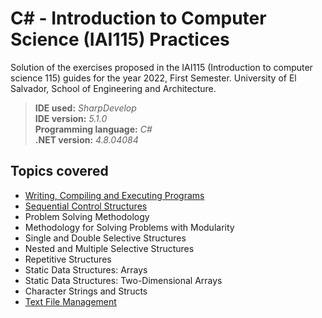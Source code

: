# C# - Introduction to Computer Science (IAI115) Practices
Solution of the exercises proposed in the IAI115 (Introduction to computer science 115) guides for the year 2022, First Semester. University of El Salvador, School of Engineering and Architecture.
>**IDE used:**
*SharpDevelop*
<br>**IDE version:**
*5.1.0*
<br>**Programming language:**
*C#*
<br>**.NET version:**
*4.8.04084*
## Topics covered
- [Writing, Compiling and Executing Programs]()
- [Sequential Control Structures]()
- Problem Solving Methodology
- Methodology for Solving Problems with Modularity
- Single and Double Selective Structures
- Nested and Multiple Selective Structures
- Repetitive Structures
- Static Data Structures: Arrays
- Static Data Structures: Two-Dimensional Arrays
- Character Strings and Structs
- [Text File Management]()
